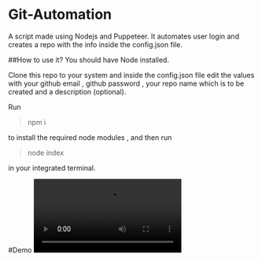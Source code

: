 # Git-Automation

A script made using Nodejs and Puppeteer. It automates user login and creates a repo with the info inside the config.json file.

##How to use it?
You should have Node installed.

Clone this repo to your system and inside the config.json file edit the values with your github email , github password , your repo name which is to be created and a description (optional).

Run

> npm i

to install the required node modules , and then run

> node index

in your integrated terminal.

#Demo
![Demo](https://user-images.githubusercontent.com/55250734/116809672-d1cac580-ab5c-11eb-9266-825ccccdb2e7.mp4)
